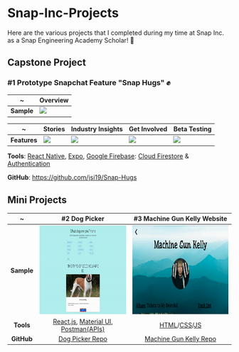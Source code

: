 # Snap-Inc-Projects
Here are the various projects that I completed during my time at Snap Inc. as a Snap Engineering Academy Scholar! 👻

## Capstone Project


### #1 Prototype Snapchat Feature "Snap Hugs" ✊
~ | Overview |
|---|---|
**Sample** | [<img src="Samples/Snap-Hugs/hugs_overview.gif" height="500"/>](https://github.com/jsi19/Snap-Hugs) | 

~ | Stories | Industry Insights | Get Involved | Beta Testing |
|-|-----|-----|-----|-----|
**Features** | [<img src="Samples/Snap-Hugs/hugs_stories.gif" height="500"/>](https://github.com/jsi19/Snap-Hugs) | [<img src="Samples/Snap-Hugs/hugs_insights.gif" height="500"/>](https://github.com/jsi19/Snap-Hugs) | [<img src="Samples/Snap-Hugs/hugs_partners.gif" height="500"/>](https://github.com/jsi19/Snap-Hugs) | [<img src="Samples/Snap-Hugs/hugs_beta.gif" height="500"/>](https://github.com/jsi19/Snap-Hugs) |

**Tools**: [React Native](https://reactnative.dev/), [Expo](https://expo.dev/), [Google Firebase](https://firebase.google.com/): [Cloud Firestore](https://firebase.google.com/docs/firestore) & [Authentication](https://firebase.google.com/docs/auth)

**GitHub**: https://github.com/jsi19/Snap-Hugs


## Mini Projects

~ | #2 Dog Picker | #3 Machine Gun Kelly Website |
:-------------------------:|:-------------------------:|:-------------------------:|
**Sample** | [<img src="Samples/DogPicker.gif" height="200"/>](https://github.com/Snap-Engineering-Academy-2022/Jonathan-DogPicker) | [<img src="Samples/artist_website.gif" height="200"/>](https://github.com/Snap-Engineering-Academy-2022/classwebsite/tree/main/Jonathan)|
**Tools** | [React.js](https://reactjs.org/), [Material UI](https://mui.com/), [Postman(APIs)](https://www.postman.com/) | [HTML](https://developer.mozilla.org/en-US/docs/Web/HTML)/[CSS](https://developer.mozilla.org/en-US/docs/Web/CSS)/[JS](https://www.javascript.com/)
**GitHub** | [Dog Picker Repo](https://github.com/Snap-Engineering-Academy-2022/Jonathan-DogPicker) | [Machine Gun Kelly Repo](https://github.com/Snap-Engineering-Academy-2022/classwebsite/tree/main/Jonathan) |
